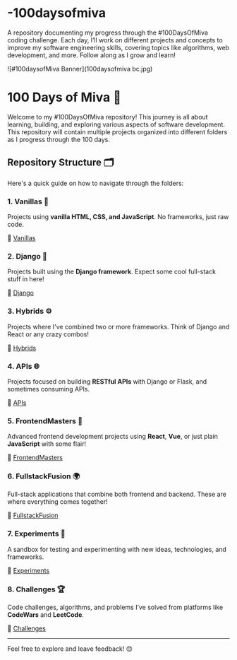 # -100daysofmiva
A repository documenting my progress through the #100DaysOfMiva coding challenge. Each day, I’ll work on different projects and concepts to improve my software engineering skills, covering topics like algorithms, web development, and more. Follow along as I grow and learn!

![#100daysofMiva Banner](100daysofmiva bc.jpg)
# 100 Days of Miva 🚀

Welcome to my #100DaysOfMiva repository! This journey is all about learning, building, and exploring various aspects of software development. This repository will contain multiple projects organized into different folders as I progress through the 100 days.

## Repository Structure 🗂️

Here's a quick guide on how to navigate through the folders:

### 1. **Vanillas** 🍦
Projects using **vanilla HTML, CSS, and JavaScript**. No frameworks, just raw code.

📂 [Vanillas](./Vanillas)

### 2. **Django** 🐍
Projects built using the **Django framework**. Expect some cool full-stack stuff in here!

📂 [Django](./Django)

### 3. **Hybrids** ⚙️
Projects where I've combined two or more frameworks. Think of Django and React or any crazy combos!

📂 [Hybrids](./Hybrids)

### 4. **APIs** 🌐
Projects focused on building **RESTful APIs** with Django or Flask, and sometimes consuming APIs.

📂 [APIs](./APIs)

### 5. **FrontendMasters** 🎨
Advanced frontend development projects using **React**, **Vue**, or just plain **JavaScript** with some flair!

📂 [FrontendMasters](./FrontendMasters)

### 6. **FullstackFusion** 🌍
Full-stack applications that combine both frontend and backend. These are where everything comes together!

📂 [FullstackFusion](./FullstackFusion)

### 7. **Experiments** 🔬
A sandbox for testing and experimenting with new ideas, technologies, and frameworks.

📂 [Experiments](./Experiments)

### 8. **Challenges** 🏆
Code challenges, algorithms, and problems I’ve solved from platforms like **CodeWars** and **LeetCode**.

📂 [Challenges](./Challenges)

---

Feel free to explore and leave feedback! 😊

